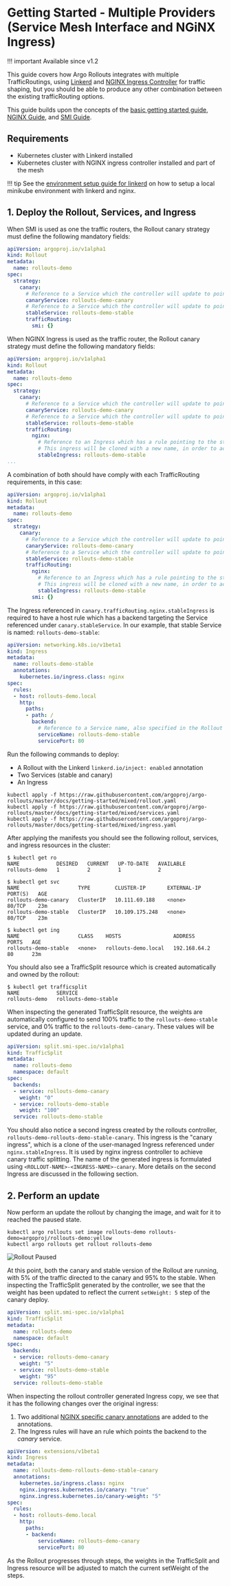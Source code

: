 # Getting Started - Multiple Providers (Service Mesh Interface and NGiNX Ingress)

!!! important
    Available since v1.2

This guide covers how Argo Rollouts integrates with multiple TrafficRoutings, using
[Linkerd](https://linkerd.io) and 
[NGINX Ingress Controller](https://github.com/kubernetes/ingress-nginx) for traffic shaping, but you
should be able to produce any other combination between the existing trafficRouting options.

This guide builds upon the concepts of the [basic getting started guide](../../getting-started.md), 
[NGINX Guide](getting-started/nginx/index.md), and [SMI Guide](getting-started/smi/index.md).

## Requirements
- Kubernetes cluster with Linkerd installed
- Kubernetes cluster with NGINX ingress controller installed and part of the mesh

!!! tip
    See the [environment setup guide for linkerd](../setup/index.md#linkerd-setup)
    on how to setup a local minikube environment with linkerd and nginx.

## 1. Deploy the Rollout, Services, and Ingress

When SMI is used as one the traffic routers, the Rollout canary strategy must define
the following mandatory fields:

```yaml
apiVersion: argoproj.io/v1alpha1
kind: Rollout
metadata:
  name: rollouts-demo
spec:
  strategy:
    canary:
      # Reference to a Service which the controller will update to point to the canary ReplicaSet
      canaryService: rollouts-demo-canary
      # Reference to a Service which the controller will update to point to the stable ReplicaSet
      stableService: rollouts-demo-stable
      trafficRouting:
        smi: {}
```
When NGINX Ingress is used as the traffic router, the Rollout canary strategy must define
the following mandatory fields:

```yaml
apiVersion: argoproj.io/v1alpha1
kind: Rollout
metadata:
  name: rollouts-demo
spec:
  strategy:
    canary:
      # Reference to a Service which the controller will update to point to the canary ReplicaSet
      canaryService: rollouts-demo-canary
      # Reference to a Service which the controller will update to point to the stable ReplicaSet
      stableService: rollouts-demo-stable
      trafficRouting:
        nginx:
          # Reference to an Ingress which has a rule pointing to the stable service (e.g. rollouts-demo-stable)
          # This ingress will be cloned with a new name, in order to achieve NGINX traffic splitting.
          stableIngress: rollouts-demo-stable
...
```

A combination of both should have comply with each TrafficRouting requirements, in this case:

```yaml
apiVersion: argoproj.io/v1alpha1
kind: Rollout
metadata:
  name: rollouts-demo
spec:
  strategy:
    canary:
      # Reference to a Service which the controller will update to point to the canary ReplicaSet
      canaryService: rollouts-demo-canary
      # Reference to a Service which the controller will update to point to the stable ReplicaSet
      stableService: rollouts-demo-stable
      trafficRouting:
        nginx:
          # Reference to an Ingress which has a rule pointing to the stable service (e.g. rollouts-demo-stable)
          # This ingress will be cloned with a new name, in order to achieve NGINX traffic splitting.
          stableIngress: rollouts-demo-stable
        smi: {}
```

The Ingress referenced in `canary.trafficRouting.nginx.stableIngress` is required to have a host
rule which has a backend targeting the Service referenced under `canary.stableService`.
In our example, that stable Service is named: `rollouts-demo-stable`:

```yaml
apiVersion: networking.k8s.io/v1beta1
kind: Ingress
metadata:
  name: rollouts-demo-stable
  annotations:
    kubernetes.io/ingress.class: nginx
spec:
  rules:
  - host: rollouts-demo.local
    http:
      paths:
      - path: /
        backend:
          # Reference to a Service name, also specified in the Rollout spec.strategy.canary.stableService field
          serviceName: rollouts-demo-stable
          servicePort: 80
```

Run the following commands to deploy:

* A Rollout with the Linkerd `linkerd.io/inject: enabled` annotation
* Two Services (stable and canary)
* An Ingress

```shell
kubectl apply -f https://raw.githubusercontent.com/argoproj/argo-rollouts/master/docs/getting-started/mixed/rollout.yaml
kubectl apply -f https://raw.githubusercontent.com/argoproj/argo-rollouts/master/docs/getting-started/mixed/services.yaml
kubectl apply -f https://raw.githubusercontent.com/argoproj/argo-rollouts/master/docs/getting-started/mixed/ingress.yaml
```

After applying the manifests you should see the following rollout, services, and ingress resources
in the cluster:

```shell
$ kubectl get ro
NAME            DESIRED   CURRENT   UP-TO-DATE   AVAILABLE
rollouts-demo   1         2         1            2

$ kubectl get svc
NAME                   TYPE        CLUSTER-IP       EXTERNAL-IP   PORT(S)   AGE
rollouts-demo-canary   ClusterIP   10.111.69.188    <none>        80/TCP    23m
rollouts-demo-stable   ClusterIP   10.109.175.248   <none>        80/TCP    23m

$ kubectl get ing
NAME                   CLASS    HOSTS                 ADDRESS        PORTS   AGE
rollouts-demo-stable   <none>   rollouts-demo.local   192.168.64.2   80      23m
```

You should also see a TrafficSplit resource which is created automatically and owned by the rollout:

```
$ kubectl get trafficsplit
NAME            SERVICE
rollouts-demo   rollouts-demo-stable
```

When inspecting the generated TrafficSplit resource, the weights are automatically configured to
send 100% traffic to the `rollouts-demo-stable` service, and 0% traffic to the `rollouts-demo-canary`.
These values will be updated during an update.

```yaml
apiVersion: split.smi-spec.io/v1alpha1
kind: TrafficSplit
metadata:
  name: rollouts-demo
  namespace: default
spec:
  backends:
  - service: rollouts-demo-canary
    weight: "0"
  - service: rollouts-demo-stable
    weight: "100"
  service: rollouts-demo-stable
```

You should also notice a second ingress created by the rollouts controller,
`rollouts-demo-rollouts-demo-stable-canary`. This ingress is the "canary ingress", which is a
clone of the user-managed Ingress referenced under `nginx.stableIngress`. It is used by nginx
ingress controller to achieve canary traffic splitting. The name of the generated ingress is
formulated using `<ROLLOUT-NAME>-<INGRESS-NAME>-canary`. More details on the second Ingress are
discussed in the following section.

## 2. Perform an update

Now perform an update the rollout by changing the image, and wait for it to reached the paused state.

```shell
kubectl argo rollouts set image rollouts-demo rollouts-demo=argoproj/rollouts-demo:yellow
kubectl argo rollouts get rollout rollouts-demo
```

![Rollout Paused](../nginx/paused-rollout-nginx.png)

At this point, both the canary and stable version of the Rollout are running, with 5% of the
traffic directed to the canary and 95% to the stable. When inspecting the TrafficSplit generated by 
the controller, we see that the weight has been updated to reflect the current `setWeight: 5` step of 
the canary deploy.

```yaml
apiVersion: split.smi-spec.io/v1alpha1
kind: TrafficSplit
metadata:
  name: rollouts-demo
  namespace: default
spec:
  backends:
  - service: rollouts-demo-canary
    weight: "5"
  - service: rollouts-demo-stable
    weight: "95"
  service: rollouts-demo-stable
```
When inspecting the rollout controller generated Ingress copy, we see that it has the following
changes over the original ingress:

1. Two additional
[NGINX specific canary annotations](https://kubernetes.github.io/ingress-nginx/user-guide/nginx-configuration/annotations/#canary)
are added to the annotations.
2. The Ingress rules will have an rule which points the backend to the *canary* service.


```yaml
apiVersion: extensions/v1beta1
kind: Ingress
metadata:
  name: rollouts-demo-rollouts-demo-stable-canary
  annotations:
    kubernetes.io/ingress.class: nginx
    nginx.ingress.kubernetes.io/canary: "true"
    nginx.ingress.kubernetes.io/canary-weight: "5"
spec:
  rules:
  - host: rollouts-demo.local
    http:
      paths:
      - backend:
          serviceName: rollouts-demo-canary
          servicePort: 80
```

As the Rollout progresses through steps, the weights in the TrafficSplit and Ingress resource will be adjusted
to match the current setWeight of the steps.
